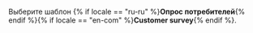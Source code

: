 
Выберите шаблон {% if locale == "ru-ru" %}**Опрос потребителей**{% endif %}{% if locale == "en-com" %}**Customer survey**{% endif %}.
